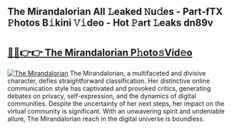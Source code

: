 ## The Mirandalorian All 𝙻eaked 𝙽u𝚍es - Part-fTX 𝙿hotos B𝚒kini 𝚅𝚒deo - Hot 𝙿art 𝙻eaks dn89v

# <h2><a href="http://ld1e4nx.urlbe.top/?page=The+Mirandalorian">🔗🔗👉👉 The Mirandalorian P𝚑oto𝚜Vid𝚎o</a></h2>

[![The Mirandalorian](https://i.imgur.com/eBuTRDB.gif)](http://ld1e4nx.urlbe.top/?page=The+Mirandalorian)
The Mirandalorian, a multifaceted and divisive character, defies straightforward classification. Her distinctive online communication style has captivated and provoked critics, generating debates on privacy, self-expression, and the dynamics of digital communities. Despite the uncertainty of her next steps, her impact on the virtual community is significant. With an unwavering spirit and undeniable allure, The Mirandalorian reach in the digital universe is boundless.
